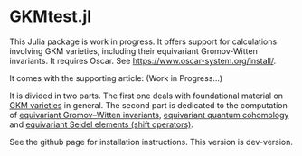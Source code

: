 # GKMtest.jl


This Julia package is work in progress. It offers support for calculations involving GKM varieties, including their equivariant Gromov-Witten invariants. It requires Oscar. See https://www.oscar-system.org/install/.

It comes with the supporting article: (Work in Progress...)

It is divided in two parts. The first one deals with foundational material on [GKM varieties](GKM/GKM.md) in general. The second part is dedicated to the computation of [equivariant Gromov–Witten invariants](GW/GW.md), [equivariant quantum cohomology](GW/QH.md) and [equivariant Seidel elements (shift operators)](GW/SeidelElements.md).

See the github page for installation instructions.
This version is dev-version.